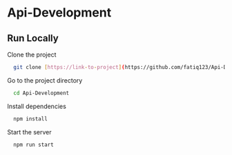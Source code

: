 # Api-Development
 
## Run Locally

Clone the project

```bash
  git clone [https://link-to-project](https://github.com/fatiq123/Api-Development.git)
```

Go to the project directory

```bash
  cd Api-Development
```

Install dependencies

```bash
  npm install
```

Start the server

```bash
  npm run start
```
